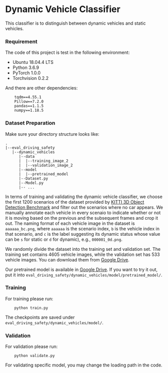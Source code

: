 # Dynamic Vehicle Classifier

This classifier is to distinguish between dynamic vehicles and static vehicles.

### Requirement
The code of this project is test in the following environment:
* Ubuntu 18.04.4 LTS
* Python 3.6.9
* PyTorch 1.0.0
* Torchvision 0.2.2

And there are other dependencies:
```
    tqdm==4.55.1
    Pillow==7.2.0
    pandas==1.1.5
    numpy==1.18.5
```

### Dataset Preparation
Make sure your directory structure looks like:
```
.
|--eval_driving_safety
   |--dynamic_vehicles
      |--data
      |  |--training_image_2
      |  |--validation_image_2
      |--model
      |  |--pretrained_model
      |--Dataset.py
      |--Model.py
      |-- ...
```

In terms of training and validating the dynamic vehicle classifier, we choose the first 1200 scenarios of the dataset provided by [KITTI 3D Object Detection Benchmark](http://www.cvlibs.net/datasets/kitti/eval_object.php?obj_benchmark=3d) and filter out the scenarios where no car appears. We manually annotate each vehicle in every scenaio to indicate whether or not it is moving based on the previous and the subsequent frames and crop it out. The naming format of each vehicle image in the dataset is `aaaaaa_bc.png`, where `aaaaaa` is the scenario index, `b` is the vehicle index in that scenario, and `c` is the label suggesting its dynamic status whose value can be `s` for static or `d` for dynamic), e.g., `000001_0d.png`.

We randomly divide the dataset into the training set and validation set. The training set contains 4605 vehicle images, while the validation set has 533 vehicle images. You can download them from [Google Drive](https://drive.google.com/file/d/1iLeR2Awfn3J0qwzTW-K75u36NyqKW9qf/view?usp=sharing).

Our pretrained model is available in [Google Drive](https://drive.google.com/file/d/1h97BFLjilQFVbeQXNfdj98jihjUCfBQw/view?usp=sharing). If you want to try it out, put it into `eval_driving_safety/dynamic_vehicles/model/pretrained_model/`.

### Training
For training please run:
```
    python train.py
```

The checkpoints are saved under `eval_driving_safety/dynamic_vehicles/model/`.

### Validation
For validation please run:
```
    python validate.py
```

For validating specific model, you may change the loading path in the code.
